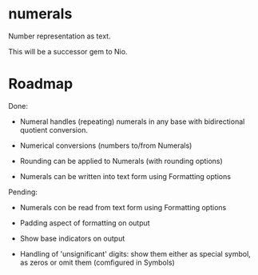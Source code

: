 numerals
========

Number representation as text.

This will be a successor gem to Nio.

Roadmap
=======

Done:

* Numeral handles (repeating) numerals in any base with bidirectional
  quotient conversion.

* Numerical conversions (numbers to/from Numerals)

* Rounding can be applied to Numerals (with rounding options)

* Numerals can be written into text form using Formatting options

Pending:

* Numerals con be read from text form using Formatting options

* Padding aspect of formatting on output

* Show base indicators on output

* Handling of 'unsignificant' digits: show them either as special
  symbol, as zeros or omit them (comfigured in Symbols)
